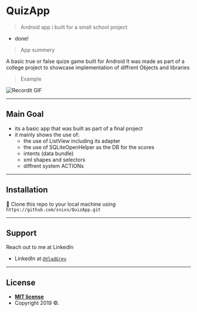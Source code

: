 # QuizApp

> Android app i built for a small school project

- done!

> App summery

A basic true or false quize game built for Android
It was made as part of a college project to showcase implementation
of diffrent Objects and libraries 

> Example

![Recordit GIF](https://recordit.co/SXxRukjpd8.gif)

---

## Main Goal

- its a basic app that was built as part of a final project 
- it mainly shows the use of:
  - the use of ListView including its adapter
  - the use of SQLiteOpenHelper as the DB for the scores
  - intents (data bundle)
  - xml shapes and selectors
  - diffrent system ACTIONs
---

## Installation

 👯 Clone this repo to your local machine using `https://github.com/snixs/QuizApp.git`
 
---

## Support

Reach out to me at LinkedIn
- LinkedIn at <a href="https://www.linkedin.com/in/vladgrey" target="_blank">`@VladGrey`</a>

---
## License

- **[MIT license](http://opensource.org/licenses/mit-license.php)**
- Copyright 2019 ©.
